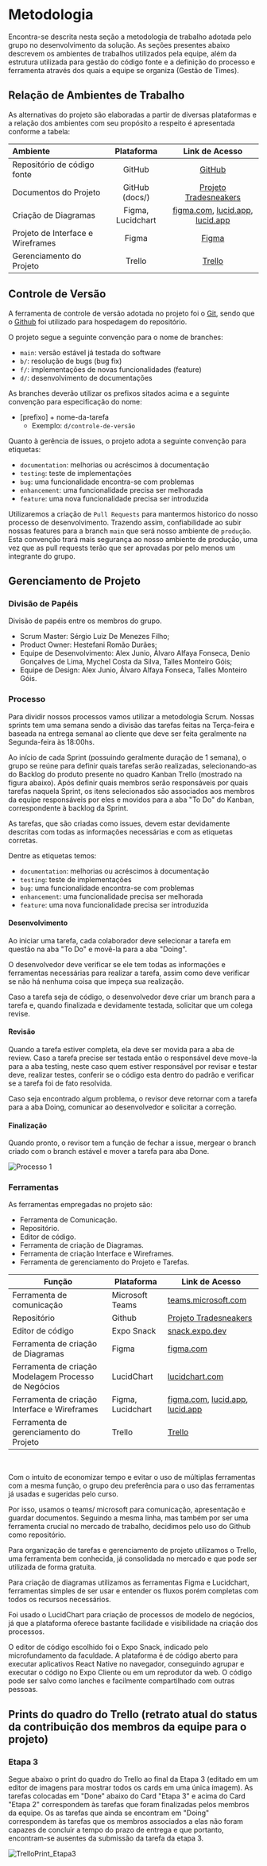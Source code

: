 
# Metodologia

Encontra-se descrita nesta seção a metodologia de trabalho adotada pelo grupo no desenvolvimento da solução. As seções presentes abaixo descrevem os ambientes de trabalhos utilizados pela equipe, além da estrutura utilizada para gestão do código fonte e a definição do processo e ferramenta através dos quais a equipe se organiza (Gestão de Times).

## Relação de Ambientes de Trabalho

As alternativas do projeto são elaboradas a partir de diversas plataformas e a relação dos ambientes com seu propósito a respeito é apresentada conforme a tabela:

Ambiente|Plataforma|Link de Acesso
|:--------|:----------:|:-------------:|
|Repositório de código fonte|GitHub| [GitHub](https://github.com/ICEI-PUC-Minas-PMV-ADS/pmv-ads-2022-2-e3-proj-mov-t1-time2_tradesneakers)|
|Documentos do Projeto|GitHub (docs/)|[Projeto Tradesneakers](https://github.com/ICEI-PUC-Minas-PMV-ADS/pmv-ads-2022-2-e3-proj-mov-t1-time2_tradesneakers/tree/main/docs)|
|Criação de Diagramas| Figma, Lucidchart | [figma.com](https://www.figma.com/file/cOspOpPO836PiuVPmz1Qoy/Diagrama-de-Fluxo?node-id=0%3A1), [lucid.app](https://lucid.app/lucidchart/1d503f68-7142-471c-ad32-1c52bbc2a96e/edit?viewport_loc=-255%2C-118%2C5211%2C2535%2CUJ9R_lgPRyr9&invitationId=inv_38747e0a-3e2b-4a51-8178-ee6e51f13cf8#), [lucid.app](https://lucid.app/lucidchart/bf915dfa-c6eb-47d7-960a-5beeb6a6c3d6/edit?invitationId=inv_d993440a-48f2-4d67-91cd-b3923b651223&page=0_0#) |
|Projeto de Interface e Wireframes| Figma | [Figma](https://www.figma.com/proto/DsketTFONtcTTb3mKTRZzn/Wireframes )|
|Gerenciamento do Projeto| Trello |[Trello](https://trello.com/b/FFDjL827/trade-sneakers)|

## Controle de Versão

A ferramenta de controle de versão adotada no projeto foi o
[Git](https://git-scm.com/), sendo que o [Github](https://github.com)
foi utilizado para hospedagem do repositório.

O projeto segue a seguinte convenção para o nome de branches:

- `main`: versão estável já testada do software
- `b/`: resolução de bugs (bug fix)
- `f/`: implementações de novas funcionalidades (feature)
- `d/`: desenvolvimento de documentações

As branches deverão utilizar os prefixos sitados acima e a seguinte convenção para especificação do nome:
- [prefixo] + nome-da-tarefa
    * Exemplo: `d/controle-de-versão`

Quanto à gerência de issues, o projeto adota a seguinte convenção para
etiquetas:

- `documentation`: melhorias ou acréscimos à documentação
- `testing`: teste de implementações
- `bug`: uma funcionalidade encontra-se com problemas
- `enhancement`: uma funcionalidade precisa ser melhorada
- `feature`: uma nova funcionalidade precisa ser introduzida

Utilizaremos a criação de `Pull Requests` para mantermos historico do nosso processo de desenvolvimento. Trazendo assim, confiabilidade ao subir nossas features para a branch `main` que será nosso ambiente de `produção`. Esta convenção trará mais segurança ao nosso ambiente de produção, uma vez que as pull requests terão que ser aprovadas por pelo menos um integrante do grupo.

## Gerenciamento de Projeto

### Divisão de Papéis

Divisão de papéis entre os membros do grupo.

- Scrum Master: Sérgio Luiz De Menezes Filho;
- Product Owner: Hestefani Romão Durães;
- Equipe de Desenvolvimento: Alex Junio, Álvaro Alfaya Fonseca, Denio Gonçalves de Lima, Mychel Costa da Silva, Talles Monteiro Góis;
- Equipe de Design: Alex Junio, Álvaro Alfaya Fonseca, Talles Monteiro Góis.

### Processo

Para dividir nossos processos vamos utilizar a metodologia Scrum. Nossas sprints tem uma semana sendo a divisão das tarefas feitas na Terça-feira e baseada na entrega semanal ao cliente que deve ser feita geralmente na Segunda-feira às 18:00hs.

Ao início de cada Sprint (possuindo geralmente duração de 1 semana), o grupo se reúne para definir quais tarefas serão realizadas, selecionando-as do Backlog do produto presente no quadro Kanban Trello (mostrado na figura abaixo). Após definir quais membros serão responsáveis por quais tarefas naquela Sprint, os itens selecionados são associados aos membros da equipe responsáveis por eles e movidos para a aba "To Do" do Kanban, correspondente à backlog da Sprint.

As tarefas, que são criadas como issues, devem estar devidamente descritas com todas as informações necessárias e com as etiquetas corretas.

Dentre as etiquetas temos:

- `documentation`: melhorias ou acréscimos à documentação
- `testing`: teste de implementações
- `bug`: uma funcionalidade encontra-se com problemas
- `enhancement`: uma funcionalidade precisa ser melhorada
- `feature`: uma nova funcionalidade precisa ser introduzida

#### Desenvolvimento

Ao iniciar uma tarefa, cada colaborador deve selecionar a tarefa em questão na aba "To Do" e movê-la para a aba "Doing".

O desenvolvedor deve verificar se ele tem todas as informações e ferramentas necessárias para realizar a tarefa, assim como deve verificar se não há nenhuma coisa que impeça sua realização.

Caso a tarefa seja de código, o desenvolvedor deve criar um branch para a tarefa e, quando finalizada e devidamente testada, solicitar que um colega revise.

#### Revisão
Quando a tarefa estiver completa, ela deve ser movida para a aba de review. Caso a tarefa precise ser testada então o responsável deve move-la para a aba testing, neste caso quem estiver responsável por revisar e testar deve, realizar testes, conferir se o código esta dentro do padrão e verificar se a tarefa foi de fato resolvida.

Caso seja encontrado algum problema, o revisor deve retornar com a tarefa para a aba Doing, comunicar ao desenvolvedor e solicitar a correção.

#### Finalização
Quando pronto, o revisor tem a função de fechar a issue, mergear o branch criado com o branch estável e mover a tarefa para aba Done.

![Processo 1](img/trello.jpeg)

### Ferramentas

As ferramentas empregadas no projeto são:

- Ferramenta de Comunicação.
- Repositório.
- Editor de código.
- Ferramenta de criação de Diagramas.
- Ferramenta de criação Interface e Wireframes.
- Ferramenta de gerenciamento do Projeto e Tarefas.

|Função    | Plataforma  | Link de Acesso |
|------|-----------------------------------------|----|
| Ferramenta de comunicação | Microsoft Teams| [teams.microsoft.com](https://teams.microsoft.com/)|
| Repositório | Github | [Projeto Tradesneakers](https://github.com/ICEI-PUC-Minas-PMV-ADS/pmv-ads-2022-2-e3-proj-mov-t1-time2_tradesneakers/blob/main/README.md) |
| Editor de código | Expo Snack | [snack.expo.dev](https://snack.expo.dev/@sergiomenezes/tradesneakers)|
| Ferramenta de criação de Diagramas | Figma | [figma.com](https://www.figma.com/file/cOspOpPO836PiuVPmz1Qoy/Diagrama-de-Fluxo?node-id=0%3A1)|
| Ferramenta de criação Modelagem Processo de Negócios | LucidChart | [lucidchart.com](https://lucid.app/lucidchart/5130d6b9-41bb-48d6-87ec-5241f9bc1e4b/edit?invitationId=inv_10e21f06-ed1e-434c-b449-d38a1faef097&page=VjMd39PQffTe#)|
| Ferramenta de criação Interface e Wireframes | Figma, Lucidchart | [figma.com](https://www.figma.com/file/cOspOpPO836PiuVPmz1Qoy/Diagrama-de-Fluxo?node-id=0%3A1), [lucid.app](https://lucid.app/lucidchart/1d503f68-7142-471c-ad32-1c52bbc2a96e/edit?viewport_loc=-255%2C-118%2C5211%2C2535%2CUJ9R_lgPRyr9&invitationId=inv_38747e0a-3e2b-4a51-8178-ee6e51f13cf8#), [lucid.app](https://lucid.app/lucidchart/bf915dfa-c6eb-47d7-960a-5beeb6a6c3d6/edit?invitationId=inv_d993440a-48f2-4d67-91cd-b3923b651223&page=0_0#) |
| Ferramenta de gerenciamento do Projeto | Trello |[Trello](https://trello.com/b/FFDjL827/trade-sneakers)|

<br>

Com o intuito de economizar tempo e evitar o uso de múltiplas ferramentas com a mesma função, o grupo deu preferência para o uso das ferramentas já usadas e sugeridas pelo curso. 

Por isso, usamos o teams/ microsoft para comunicação, apresentação e guardar documentos. Seguindo a mesma linha, mas também por ser uma ferramenta crucial no mercado de trabalho, decidimos pelo uso do Github como repositório. 

Para organização de tarefas e gerenciamento de projeto utilizamos o Trello, uma ferramenta bem conhecida, já consolidada no mercado e que pode ser utilizada de forma gratuita.

Para criação de diagramas utilizamos as ferramentas Figma e Lucidchart, ferramentas simples de ser usar e entender os fluxos porém completas com todos os recursos necessários.

Foi usado o LucidChart para criação de processos de modelo de negócios, já que a plataforma oferece bastante facilidade e visibilidade na criação dos processos.

O editor de código escolhido foi o Expo Snack, indicado pelo microfundamento da faculdade. A plataforma é de código aberto para executar aplicativos React Native no navegador, conseguindo agrupar e executar o código no Expo Cliente ou em um reprodutor da web. O código pode ser salvo como lanches e facilmente compartilhado com outras pessoas.

## Prints do quadro do Trello (retrato atual do status da contribuição dos membros da equipe para o projeto)

### Etapa 3

Segue abaixo o print do quadro do Trello ao final da Etapa 3 (editado em um editor de imagens para mostrar todos os cards em uma única imagem). As tarefas colocadas em "Done" abaixo do Card "Etapa 3" e acima do Card "Etapa 2" correspondem às tarefas que foram finalizadas pelos membros da equipe. Os as tarefas que ainda se encontram em "Doing" correspondem às tarefas que os membros associados a elas não foram capazes de concluir a tempo do prazo de entrega e que portanto, encontram-se ausentes da submissão da tarefa da etapa 3.

![TrelloPrint_Etapa3](https://user-images.githubusercontent.com/74699119/198905025-7a1eca44-81ce-41eb-8a64-4fc80dd78d23.png)


